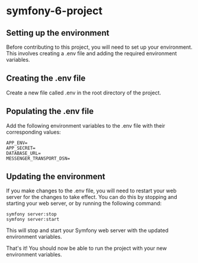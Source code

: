 # symfony-6-project

## Setting up the environment

Before contributing to this project, you will need to set up your environment. This involves creating a .env file and adding the required environment variables.

## Creating the .env file

Create a new file called .env in the root directory of the project.

## Populating the .env file

Add the following environment variables to the .env file with their corresponding values:

```
APP_ENV=
APP_SECRET=
DATABASE_URL=
MESSENGER_TRANSPORT_DSN=
```

## Updating the environment

If you make changes to the .env file, you will need to restart your web server for the changes to take effect. You can do this by stopping and starting your web server, or by running the following command:

```
symfony server:stop
symfony server:start
```

This will stop and start your Symfony web server with the updated environment variables.

That's it! You should now be able to run the project with your new environment variables.
